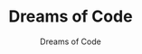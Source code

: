---
title: "Dreams of Code"
type: "video"
author: "Dreams of Code"
url: "https://youtube.com/@dreamsofcode?si=-v7boSNGUU7qnjQc"
publishedAt: 2025-01-25
createdAt: 2025-01-25
description: "This guy make good content about vps and hosting."
--- 